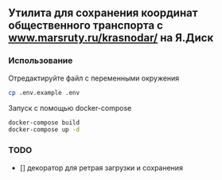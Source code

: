 ## Утилита для сохранения координат общественного транспорта с www.marsruty.ru/krasnodar/ на Я.Диск

### Использование

Отредактируйте файл с переменными окружения


```bash
cp .env.example .env
```


Запуск с помощью docker-compose


```bash
docker-compose build
docker-compose up -d
```

### TODO

- [] декоратор для ретрая загрузки и сохранения
